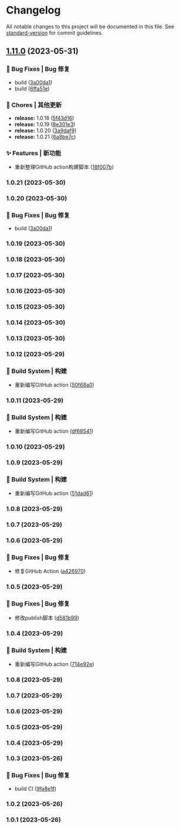 # Changelog

All notable changes to this project will be documented in this file. See [standard-version](https://github.com/conventional-changelog/standard-version) for commit guidelines.

## [1.11.0](https://github.com/UzumakiHan/vue-pithy-calendar-rebuild/compare/v1.10.18...v1.11.0) (2023-05-31)


### 🐛 Bug Fixes | Bug 修复

* build ([3a00da1](https://github.com/UzumakiHan/vue-pithy-calendar-rebuild/commit/3a00da1c4e49393a73fd7bf998baa2f9222be149))
* build ([6ffa51e](https://github.com/UzumakiHan/vue-pithy-calendar-rebuild/commit/6ffa51e03e264ab692a4cdc42509f493ab1d9fd7))


### 🎫 Chores | 其他更新

* **release:** 1.0.18 ([5f43d16](https://github.com/UzumakiHan/vue-pithy-calendar-rebuild/commit/5f43d16232e0205f42239094970c9577b0ae5a0c))
* **release:** 1.0.19 ([8e301e3](https://github.com/UzumakiHan/vue-pithy-calendar-rebuild/commit/8e301e3db2d388ec08a79fbc73ba22915d3b5086))
* **release:** 1.0.20 ([3a9daf9](https://github.com/UzumakiHan/vue-pithy-calendar-rebuild/commit/3a9daf9961ea7ae18b47f98e1f7e318cddd6fad3))
* **release:** 1.0.21 ([6a8be7c](https://github.com/UzumakiHan/vue-pithy-calendar-rebuild/commit/6a8be7c793910baaf9bcae06286eab17363ea369))


### ✨ Features | 新功能

* 重新整理GitHub action构建脚本 ([18f007b](https://github.com/UzumakiHan/vue-pithy-calendar-rebuild/commit/18f007b788c5eb845408b5c6ffa2a0c1dc828fd5))

### 1.0.21 (2023-05-30)

### 1.0.20 (2023-05-30)


### 🐛 Bug Fixes | Bug 修复

* build ([3a00da1](https://github.com/UzumakiHan/vue-pithy-calendar-rebuild/commit/3a00da1c4e49393a73fd7bf998baa2f9222be149))

### 1.0.19 (2023-05-30)

### 1.0.18 (2023-05-30)

### 1.0.17 (2023-05-30)

### 1.0.16 (2023-05-30)

### 1.0.15 (2023-05-30)

### 1.0.14 (2023-05-30)

### 1.0.13 (2023-05-30)

### 1.0.12 (2023-05-29)


### 👷‍ Build System | 构建

* 重新编写GitHub action ([50f68a0](https://github.com/UzumakiHan/vue-pithy-calendar-rebuild/commit/50f68a02d68b7bb94e8306e4c5584de25287b34b))

### 1.0.11 (2023-05-29)


### 👷‍ Build System | 构建

* 重新编写GitHub action ([df68541](https://github.com/UzumakiHan/vue-pithy-calendar-rebuild/commit/df68541d382f6eb33aecec03925a90731c6ac09d))

### 1.0.10 (2023-05-29)

### 1.0.9 (2023-05-29)


### 👷‍ Build System | 构建

* 重新编写GitHub action ([51dad61](https://github.com/UzumakiHan/vue-pithy-calendar-rebuild/commit/51dad61b28c4595b7fe35fa1a7f1b1adaeb20a26))

### 1.0.8 (2023-05-29)

### 1.0.7 (2023-05-29)

### 1.0.6 (2023-05-29)


### 🐛 Bug Fixes | Bug 修复

* 修复GitHub Action ([a426970](https://github.com/UzumakiHan/vue-pithy-calendar-rebuild/commit/a42697099f2bbe1096c5cbed17536f760d9c2234))

### 1.0.5 (2023-05-29)


### 🐛 Bug Fixes | Bug 修复

* 修改publish脚本 ([d581b99](https://github.com/UzumakiHan/vue-pithy-calendar-rebuild/commit/d581b99a2f994653fe4c2346c9ef9f0d32312a22))

### 1.0.4 (2023-05-29)


### 👷‍ Build System | 构建

* 重新编写GitHub action ([714e92e](https://github.com/UzumakiHan/vue-pithy-calendar-rebuild/commit/714e92ebea7e27ba677c738fabf8dafcb54d1352))

### 1.0.8 (2023-05-29)

### 1.0.7 (2023-05-29)

### 1.0.6 (2023-05-29)

### 1.0.5 (2023-05-29)

### 1.0.4 (2023-05-29)

### 1.0.3 (2023-05-26)


### 🐛 Bug Fixes | Bug 修复

* build CI ([9fa8e1f](https://github.com/UzumakiHan/vue-pithy-calendar-rebuild/commit/9fa8e1f459fa1a0af7239b3c680aa46c30e4b655))

### 1.0.2 (2023-05-26)

### 1.0.1 (2023-05-26)
